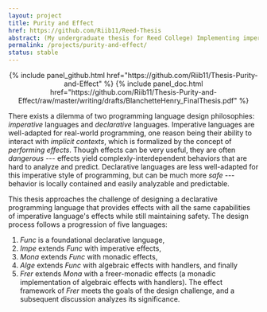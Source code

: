 ```yaml
---
layout: project
title: Purity and Effect
href: https://github.com/Riib11/Reed-Thesis
abstract: (My undergraduate thesis for Reed College) Implementing imperative effects in purely declarative programming languages using monads, algebraic effects and handlers, and freer monads.
permalink: /projects/purity-and-effect/
status: stable
---
```


<center>
{% include panel_github.html href="https://github.com/Riib11/Thesis-Purity-and-Effect" %}
{% include panel_doc.html href="https://github.com/Riib11/Thesis-Purity-and-Effect/raw/master/writing/drafts/BlanchetteHenry_FinalThesis.pdf" %}
</center>

There exists a dilemma of two programming language design philosophies: _imperative_ languages and _declarative_ languages.
Imperative languages are well-adapted for real-world programming, one reason being their ability to interact with _implicit contexts_, which is formalized by the concept of _performing effects_.
Though effects can be very useful, they are often _dangerous_ --- effects yield complexly-interdependent behaviors that are hard to analyze and predict.
Declarative languages are less well-adapted for this imperative style of programming, but can be much more _safe_ --- behavior is locally contained and easily analyzable and predictable.

This thesis approaches the challenge of designing a declarative programming language that provides effects with all the same capabilities of imperative language's effects while still maintaining safety.
The design process follows a progression of five languages:
1. _Func_ is a foundational declarative language,
2. _Impe_ extends _Func_ with imperative effects,
3. _Mona_ extends _Func_ with monadic effects,
4. _Alge_ extends _Func_ with algebraic effects with handlers, and finally
5. _Frer_ extends _Mona_ with a freer-monadic effects (a monadic implementation of algebraic effects with handlers).
The effect framework of _Frer_ meets the goals of the design challenge, and a subsequent discussion analyzes its significance.

<!-- TODO: include some of these links perhaps:

Henry is currently writing a thesis on [side-effectful](https://en.wikipedia.org/wiki/Side_effect_(computer_science)) [functional](https://en.wikipedia.org/wiki/Functional_programming) [programming](https://en.wikipedia.org/wiki/Programming_language) [language](https://en.wikipedia.org/wiki/Language) [design](https://en.wikipedia.org/wiki/Programming_language#Design_and_implementation), in the context of [type theory](https://en.wikipedia.org/wiki/Type_theory) and [formal verification](https://en.wikipedia.org/wiki/Curry–Howard_correspondence).

 -->
